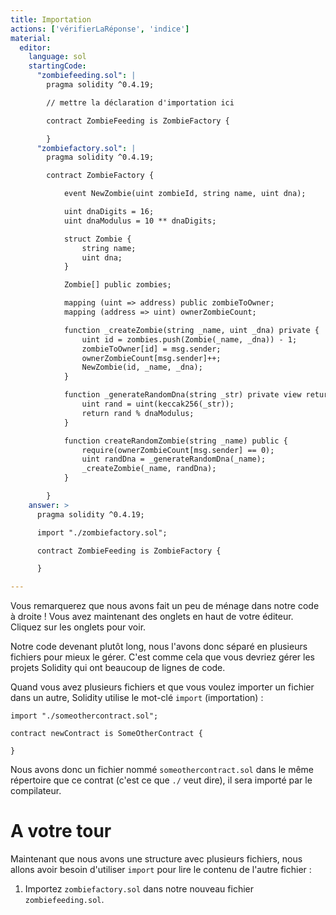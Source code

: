 ```yaml
---
title: Importation
actions: ['vérifierLaRéponse', 'indice']
material:
  editor:
    language: sol
    startingCode:
      "zombiefeeding.sol": |
        pragma solidity ^0.4.19;

        // mettre la déclaration d'importation ici

        contract ZombieFeeding is ZombieFactory {

        }
      "zombiefactory.sol": |
        pragma solidity ^0.4.19;

        contract ZombieFactory {

            event NewZombie(uint zombieId, string name, uint dna);

            uint dnaDigits = 16;
            uint dnaModulus = 10 ** dnaDigits;

            struct Zombie {
                string name;
                uint dna;
            }

            Zombie[] public zombies;

            mapping (uint => address) public zombieToOwner;
            mapping (address => uint) ownerZombieCount;

            function _createZombie(string _name, uint _dna) private {
                uint id = zombies.push(Zombie(_name, _dna)) - 1;
                zombieToOwner[id] = msg.sender;
                ownerZombieCount[msg.sender]++;
                NewZombie(id, _name, _dna);
            }

            function _generateRandomDna(string _str) private view returns (uint) {
                uint rand = uint(keccak256(_str));
                return rand % dnaModulus;
            }

            function createRandomZombie(string _name) public {
                require(ownerZombieCount[msg.sender] == 0);
                uint randDna = _generateRandomDna(_name);
                _createZombie(_name, randDna);
            }

        }
    answer: >
      pragma solidity ^0.4.19;

      import "./zombiefactory.sol";

      contract ZombieFeeding is ZombieFactory {

      }

---
```


Vous remarquerez que nous avons fait un peu de ménage dans notre code à droite ! Vous avez maintenant des onglets en haut de votre éditeur. Cliquez sur les onglets pour voir.

Notre code devenant plutôt long, nous l'avons donc séparé en plusieurs fichiers pour mieux le gérer. C'est comme cela que vous devriez gérer les projets Solidity qui ont beaucoup de lignes de code.

Quand vous avez plusieurs fichiers et que vous voulez importer un fichier dans un autre, Solidity utilise le mot-clé `import` (importation) :

```
import "./someothercontract.sol";

contract newContract is SomeOtherContract {

}
```

Nous avons donc un fichier nommé `someothercontract.sol` dans le même répertoire que ce contrat (c'est ce que `./` veut dire), il sera importé par le compilateur.

# A votre tour

Maintenant que nous avons une structure avec plusieurs fichiers, nous allons avoir besoin d'utiliser `import` pour lire le contenu de l'autre fichier :

1. Importez `zombiefactory.sol` dans notre nouveau fichier `zombiefeeding.sol`.
